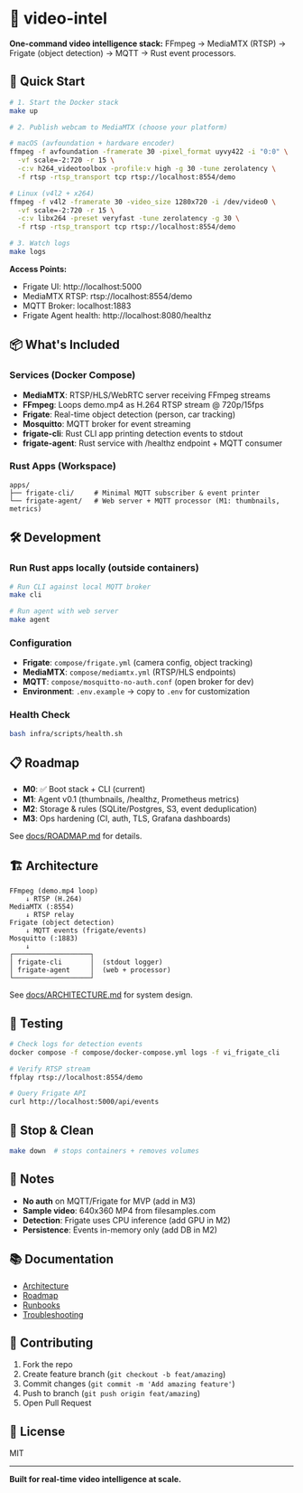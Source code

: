 # 🎥 video-intel

**One-command video intelligence stack:** FFmpeg → MediaMTX (RTSP) → Frigate (object detection) → MQTT → Rust event processors.

## 🚀 Quick Start

```bash
# 1. Start the Docker stack
make up

# 2. Publish webcam to MediaMTX (choose your platform)

# macOS (avfoundation + hardware encoder)
ffmpeg -f avfoundation -framerate 30 -pixel_format uyvy422 -i "0:0" \
  -vf scale=-2:720 -r 15 \
  -c:v h264_videotoolbox -profile:v high -g 30 -tune zerolatency \
  -f rtsp -rtsp_transport tcp rtsp://localhost:8554/demo

# Linux (v4l2 + x264)
ffmpeg -f v4l2 -framerate 30 -video_size 1280x720 -i /dev/video0 \
  -vf scale=-2:720 -r 15 \
  -c:v libx264 -preset veryfast -tune zerolatency -g 30 \
  -f rtsp -rtsp_transport tcp rtsp://localhost:8554/demo

# 3. Watch logs
make logs
```

**Access Points:**
- Frigate UI: http://localhost:5000
- MediaMTX RTSP: rtsp://localhost:8554/demo
- MQTT Broker: localhost:1883
- Frigate Agent health: http://localhost:8080/healthz

## 📦 What's Included

### Services (Docker Compose)
- **MediaMTX**: RTSP/HLS/WebRTC server receiving FFmpeg streams
- **FFmpeg**: Loops demo.mp4 as H.264 RTSP stream @ 720p/15fps
- **Frigate**: Real-time object detection (person, car tracking)
- **Mosquitto**: MQTT broker for event streaming
- **frigate-cli**: Rust CLI app printing detection events to stdout
- **frigate-agent**: Rust service with /healthz endpoint + MQTT consumer

### Rust Apps (Workspace)
```
apps/
├── frigate-cli/     # Minimal MQTT subscriber & event printer
└── frigate-agent/   # Web server + MQTT processor (M1: thumbnails, metrics)
```

## 🛠️ Development

### Run Rust apps locally (outside containers)
```bash
# Run CLI against local MQTT broker
make cli

# Run agent with web server
make agent
```

### Configuration
- **Frigate**: `compose/frigate.yml` (camera config, object tracking)
- **MediaMTX**: `compose/mediamtx.yml` (RTSP/HLS endpoints)
- **MQTT**: `compose/mosquitto-no-auth.conf` (open broker for dev)
- **Environment**: `.env.example` → copy to `.env` for customization

### Health Check
```bash
bash infra/scripts/health.sh
```

## 📋 Roadmap

- **M0**: ✅ Boot stack + CLI (current)
- **M1**: Agent v0.1 (thumbnails, /healthz, Prometheus metrics)
- **M2**: Storage & rules (SQLite/Postgres, S3, event deduplication)
- **M3**: Ops hardening (CI, auth, TLS, Grafana dashboards)

See [docs/ROADMAP.md](docs/ROADMAP.md) for details.

## 🏗️ Architecture

```
FFmpeg (demo.mp4 loop)
    ↓ RTSP (H.264)
MediaMTX (:8554)
    ↓ RTSP relay
Frigate (object detection)
    ↓ MQTT events (frigate/events)
Mosquitto (:1883)
    ↓
┌───────────────────┐
│ frigate-cli       │  (stdout logger)
│ frigate-agent     │  (web + processor)
└───────────────────┘
```

See [docs/ARCHITECTURE.md](docs/ARCHITECTURE.md) for system design.

## 🧪 Testing

```bash
# Check logs for detection events
docker compose -f compose/docker-compose.yml logs -f vi_frigate_cli

# Verify RTSP stream
ffplay rtsp://localhost:8554/demo

# Query Frigate API
curl http://localhost:5000/api/events
```

## 🛑 Stop & Clean

```bash
make down  # stops containers + removes volumes
```

## 📝 Notes

- **No auth** on MQTT/Frigate for MVP (add in M3)
- **Sample video**: 640x360 MP4 from filesamples.com
- **Detection**: Frigate uses CPU inference (add GPU in M2)
- **Persistence**: Events in-memory only (add DB in M2)

## 📚 Documentation

- [Architecture](docs/ARCHITECTURE.md)
- [Roadmap](docs/ROADMAP.md)
- [Runbooks](docs/RUNBOOKS.md)
- [Troubleshooting](docs/TROUBLESHOOTING.md)

## 🤝 Contributing

1. Fork the repo
2. Create feature branch (`git checkout -b feat/amazing`)
3. Commit changes (`git commit -m 'Add amazing feature'`)
4. Push to branch (`git push origin feat/amazing`)
5. Open Pull Request

## 📄 License

MIT

---

**Built for real-time video intelligence at scale.**
